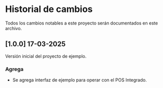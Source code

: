 # Historial de cambios

Todos los cambios notables a este proyecto serán documentados en este archivo.

## [1.0.0] 17-03-2025

Versión inicial del proyecto de ejemplo.

### Agrega

- Se agrega interfaz de ejemplo para operar con el POS Integrado.
